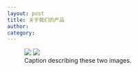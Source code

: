 ```yaml
---
layout: post
title: 关于我们的产品
author: 
category: 
---
```

<figure class="half">
    <img src="{{site.staticurl}}/images/posts/color.jpg">
    <img src="{{site.staticurl}}/images/posts/color.jpg">
    <figcaption>Caption describing these two images.</figcaption>
</figure>